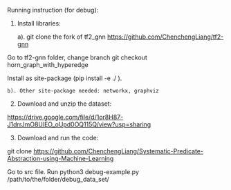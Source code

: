Running instruction (for debug):

1. Install libraries:


    a). git clone the fork of tf2_gnn
https://github.com/ChenchengLiang/tf2-gnn

Go to tf2-gnn folder, change branch git checkout horn_graph_with_hyperedge

Install as site-package (pip install -e ./ ).

    b). Other site-package needed: networkx, graphviz


2. Download and unzip the dataset:

https://drive.google.com/file/d/1or8H87-J1drrJmO8UlEO_oUpd0OQ115Q/view?usp=sharing

3. Download and run the code:

git clone https://github.com/ChenchengLiang/Systematic-Predicate-Abstraction-using-Machine-Learning

Go to src file. Run python3 debug-example.py /path/to/the/folder/debug_data_set/


